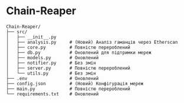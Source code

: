 # Chain-Reaper

    Chain-Reaper/
    ├── src/
    │   ├── __init__.py
    │   ├── analysis.py     # (Новий) Аналіз гаманців через Etherscan
    │   ├── core.py         # Повністю перероблений
    │   ├── db.py           # Оновлений для підтримки мереж
    │   ├── models.py       # Оновлений
    │   ├── notifier.py     # Без змін
    │   ├── server.py       # Повністю перероблений
    │   └── utils.py        # Без змін
    ├── .env                # Оновлений
    ├── config.json         # (Новий) Конфігурація мереж
    ├── main.py             # Повністю перероблений
    └── requirements.txt    # Оновлений